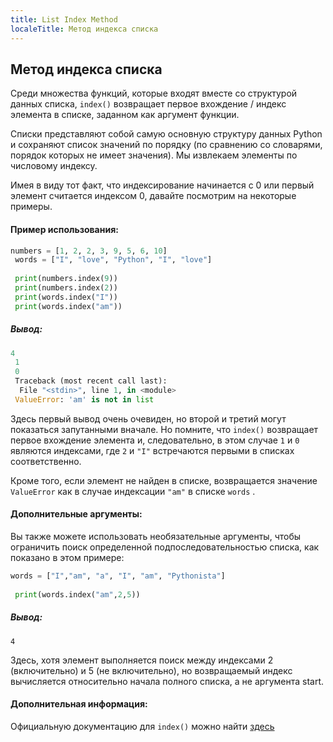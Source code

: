 ```yaml
---
title: List Index Method
localeTitle: Метод индекса списка
---
```

## Метод индекса списка

Среди множества функций, которые входят вместе со структурой данных списка, `index()` возвращает первое вхождение / индекс элемента в списке, заданном как аргумент функции.

Списки представляют собой самую основную структуру данных Python и сохраняют список значений по порядку (по сравнению со словарями, порядок которых не имеет значения). Мы извлекаем элементы по числовому индексу.

Имея в виду тот факт, что индексирование начинается с 0 или первый элемент считается индексом 0, давайте посмотрим на некоторые примеры.

#### Пример использования:

```py
numbers = [1, 2, 2, 3, 9, 5, 6, 10] 
 words = ["I", "love", "Python", "I", "love"] 
 
 print(numbers.index(9)) 
 print(numbers.index(2)) 
 print(words.index("I")) 
 print(words.index("am")) 
```

##### Вывод:

```py
4 
 1 
 0 
 Traceback (most recent call last): 
  File "<stdin>", line 1, in <module> 
 ValueError: 'am' is not in list 
```

Здесь первый вывод очень очевиден, но второй и третий могут показаться запутанными вначале. Но помните, что `index()` возвращает первое вхождение элемента и, следовательно, в этом случае `1` и `0` являются индексами, где `2` и `"I"` встречаются первыми в списках соответственно.

Кроме того, если элемент не найден в списке, возвращается значение `ValueError` как в случае индексации `"am"` в списке `words` .

#### Дополнительные аргументы:

Вы также можете использовать необязательные аргументы, чтобы ограничить поиск определенной подпоследовательностью списка, как показано в этом примере:

```py
words = ["I","am", "a", "I", "am", "Pythonista"] 
 
 print(words.index("am",2,5)) 
```

##### Вывод:
```
4 
```

Здесь, хотя элемент выполняется поиск между индексами 2 (включительно) и 5 ​​(не включительно), но возвращаемый индекс вычисляется относительно начала полного списка, а не аргумента start.

#### Дополнительная информация:

Официальную документацию для `index()` можно найти [здесь](https://docs.python.org/3.6/tutorial/datastructures.html)